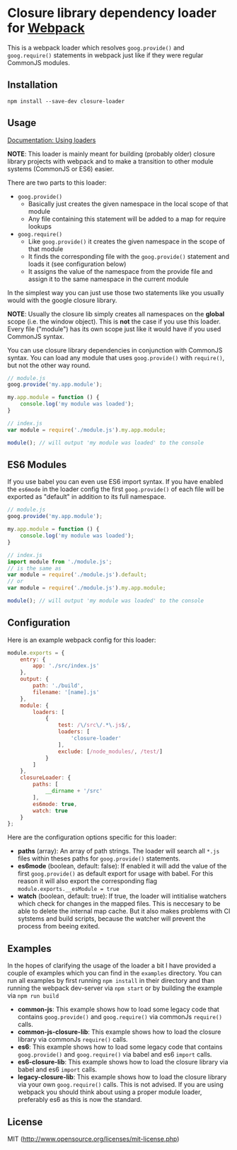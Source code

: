 # Closure library dependency loader for [Webpack](http://webpack.github.io/)

This is a webpack loader which resolves `goog.provide()` and `goog.require()` statements in webpack
just like if they were regular CommonJS modules.

## Installation
```npm install --save-dev closure-loader```

## Usage
[Documentation: Using loaders](http://webpack.github.io/docs/using-loaders.html)

**NOTE**: This loader is mainly meant for building (probably older) closure library projects with webpack
and to make a transition to other module systems (CommonJS or ES6) easier.

There are two parts to this loader:
- `goog.provide()`
    - Basically just creates the given namespace in the local scope of that module
    - Any file containing this statement will be added to a map for require lookups
- `goog.require()`
    - Like `goog.provide()` it creates the given namespace in the scope of that module 
    - It finds the corresponding file with the `goog.provide()` statement and loads it (see configuration below)
    - It assigns the value of the namespace from the provide file and assign it to the same
      namespace in the current module
      
In the simplest way you can just use those two statements like you usually would with the google closure library.

**NOTE**: Usually the closure lib simply creates all namespaces on the **global** scope (i.e. the window object).
This is **not** the case if you use this loader. Every file ("module") has its own scope just like it would have
if you used CommonJS syntax.

You can use closure library dependencies in conjunction with CommonJS syntax. You can load any module that uses 
`goog.provide()` with `require()`, but not the other way round.

```javascript
// module.js
goog.provide('my.app.module');

my.app.module = function () {
    console.log('my module was loaded');
}

// index.js
var module = require('./module.js').my.app.module;

module(); // will output 'my module was loaded' to the console
```

## ES6 Modules
If you use babel you can even use ES6 import syntax. If you have enabled the `es6mode` in the loader config
the first `goog.provide()` of each file will be exported as "default" in addition to its full namespace.

```javascript
// module.js
goog.provide('my.app.module');

my.app.module = function () {
    console.log('my module was loaded');
}

// index.js
import module from './module.js';
// is the same as
var module = require('./module.js').default;
// or
var module = require('./module.js').my.app.module;

module(); // will output 'my module was loaded' to the console
```

## Configuration
Here is an example webpack config for this loader:

```javascript
module.exports = {
    entry: {
        app: './src/index.js'
    },
    output: {
        path: './build',
        filename: '[name].js'
    },
    module: {
        loaders: [
            {
                test: /\/src\/.*\.js$/,
                loaders: [
                    'closure-loader'
                ],
                exclude: [/node_modules/, /test/]
            }
        ]
    },
    closureLoader: {
        paths: [
            __dirname + '/src'
        ],
        es6mode: true,
        watch: true
    }
};
```

Here are the configuration options specific for this loader:

- **paths** (array): An array of path strings. The loader will search all `*.js` files within theses
  paths for `goog.provide()` statements.
- **es6mode** (boolean, default: false): If enabled it will add the value of the first `goog.provide()`
  as default export for usage with babel. For this reason it will also export the corresponding flag
  `module.exports.__esModule = true`
- **watch** (boolean, default: true): If true, the loader will intitialise watchers which check for
  changes in the mapped files. This is neccesary to be able to delete the internal map cache. But
  it also makes problems with CI sytstems and build scripts, because the watcher will prevent the
  process from beeing exited.
  
## Examples
In the hopes of clarifying the usage of the loader a bit I have provided a couple of examples which 
you can find in the `examples` directory. You can run all examples by first running `npm install` in
their directory and than running the webpack dev-server via `npm start` or by building the example
via `npm run build`

- **common-js**: This example shows how to load some legacy code that contains `goog.provide()` and
  `goog.require()` via commonJs `require()` calls.
- **common-js-closure-lib**: This example shows how to load the closure library via commonJs 
  `require()` calls.
- **es6**: This example shows how to load some legacy code that contains `goog.provide()` and
  `goog.require()` via babel and es6 `import` calls.
- **es6-closure-lib**: This example shows how to load the closure library via babel and es6 
  `import` calls.
- **legacy-closure-lib**: This example shows how to load the closure library via your own `goog.require()`
  calls. This is not advised. If you are using webpack you should think about using a proper module loader,
  preferably es6 as this is now the standard.
  
## License
  
MIT (http://www.opensource.org/licenses/mit-license.php)